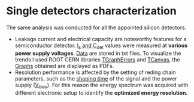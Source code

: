 # Single detectors characterization
The same analysis was conducted for all the appointed silicon detectors.
- Leakage current and electrical capacity are noteworthy features for a semiconductor detector. [I<sub>s</sub> and C<sub>det</sub>](Detector1/Is_Ceq) values were measured at **various power supply voltages**. [Data](Detector1/Is_Ceq/Data) are stored in txt files. To visualize the trends I used ROOT CERN libraries [TGraphErrors](https://root.cern.ch/doc/master/classTGraphErrors.html) and [TCanvas](https://root.cern.ch/doc/master/classTCanvas.html), the [Graphs](Detector1/Is_Ceq/Graphs) obtained are displayed as PDFs.
- Resolution performance is affected by the setting of reding chain parameters, such as the [shaping time](Detector1/Shaping_time) of the signal and the power supply ([V<sub>bias</sub>](Detector1/Vbias)). For this reason the energy spectrum was acquired with different electronic setup to identify the **optimized energy resolution**.
